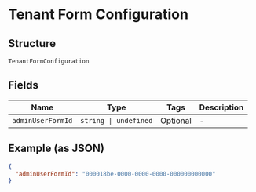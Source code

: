 
# Tenant Form Configuration

## Structure

`TenantFormConfiguration`

## Fields

| Name | Type | Tags | Description |
|  --- | --- | --- | --- |
| `adminUserFormId` | `string \| undefined` | Optional | - |

## Example (as JSON)

```json
{
  "adminUserFormId": "000018be-0000-0000-0000-000000000000"
}
```

